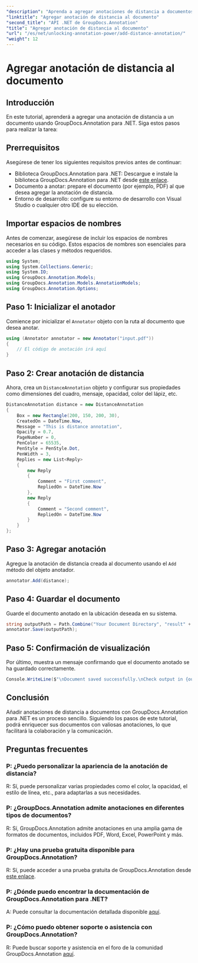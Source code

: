```yaml
---
"description": "Aprenda a agregar anotaciones de distancia a documentos con GroupDocs.Annotation para .NET. Mejore la colaboración y la comunicación sin esfuerzo."
"linktitle": "Agregar anotación de distancia al documento"
"second_title": "API .NET de GroupDocs.Annotation"
"title": "Agregar anotación de distancia al documento"
"url": "/es/net/unlocking-annotation-power/add-distance-annotation/"
"weight": 12
---
```


# Agregar anotación de distancia al documento

## Introducción
En este tutorial, aprenderá a agregar una anotación de distancia a un documento usando GroupDocs.Annotation para .NET. Siga estos pasos para realizar la tarea:
## Prerrequisitos

Asegúrese de tener los siguientes requisitos previos antes de continuar:

- Biblioteca GroupDocs.Annotation para .NET: Descargue e instale la biblioteca GroupDocs.Annotation para .NET desde [este enlace](https://releases.groupdocs.com/annotation/net/).
- Documento a anotar: prepare el documento (por ejemplo, PDF) al que desea agregar la anotación de distancia.
- Entorno de desarrollo: configure su entorno de desarrollo con Visual Studio o cualquier otro IDE de su elección.

## Importar espacios de nombres

Antes de comenzar, asegúrese de incluir los espacios de nombres necesarios en su código. Estos espacios de nombres son esenciales para acceder a las clases y métodos requeridos.

```csharp
using System;
using System.Collections.Generic;
using System.IO;
using GroupDocs.Annotation.Models;
using GroupDocs.Annotation.Models.AnnotationModels;
using GroupDocs.Annotation.Options;
```


## Paso 1: Inicializar el anotador

Comience por inicializar el `Annotator` objeto con la ruta al documento que desea anotar.

```csharp
using (Annotator annotator = new Annotator("input.pdf"))
{
    // El código de anotación irá aquí
}
```

## Paso 2: Crear anotación de distancia

Ahora, crea un `DistanceAnnotation` objeto y configurar sus propiedades como dimensiones del cuadro, mensaje, opacidad, color del lápiz, etc.

```csharp
DistanceAnnotation distance = new DistanceAnnotation
{
    Box = new Rectangle(200, 150, 200, 30),
    CreatedOn = DateTime.Now,
    Message = "This is distance annotation",
    Opacity = 0.7,
    PageNumber = 0,
    PenColor = 65535,
    PenStyle = PenStyle.Dot,
    PenWidth = 3,
    Replies = new List<Reply>
    {
        new Reply
        {
            Comment = "First comment",
            RepliedOn = DateTime.Now
        },
        new Reply
        {
            Comment = "Second comment",
            RepliedOn = DateTime.Now
        }
    }
};
```

## Paso 3: Agregar anotación

Agregue la anotación de distancia creada al documento usando el `Add` método del objeto anotador.

```csharp
annotator.Add(distance);
```

## Paso 4: Guardar el documento

Guarde el documento anotado en la ubicación deseada en su sistema.

```csharp
string outputPath = Path.Combine("Your Document Directory", "result" + Path.GetExtension("input.pdf"));
annotator.Save(outputPath);
```

## Paso 5: Confirmación de visualización

Por último, muestra un mensaje confirmando que el documento anotado se ha guardado correctamente.

```csharp
Console.WriteLine($"\nDocument saved successfully.\nCheck output in {outputPath}.");
```

## Conclusión

Añadir anotaciones de distancia a documentos con GroupDocs.Annotation para .NET es un proceso sencillo. Siguiendo los pasos de este tutorial, podrá enriquecer sus documentos con valiosas anotaciones, lo que facilitará la colaboración y la comunicación.

## Preguntas frecuentes

### P: ¿Puedo personalizar la apariencia de la anotación de distancia?

R: Sí, puede personalizar varias propiedades como el color, la opacidad, el estilo de línea, etc., para adaptarlas a sus necesidades.

### P: ¿GroupDocs.Annotation admite anotaciones en diferentes tipos de documentos?

R: Sí, GroupDocs.Annotation admite anotaciones en una amplia gama de formatos de documentos, incluidos PDF, Word, Excel, PowerPoint y más.

### P: ¿Hay una prueba gratuita disponible para GroupDocs.Annotation?

R: Sí, puede acceder a una prueba gratuita de GroupDocs.Annotation desde [este enlace](https://releases.groupdocs.com/).

### P: ¿Dónde puedo encontrar la documentación de GroupDocs.Annotation para .NET?

A: Puede consultar la documentación detallada disponible [aquí](https://tutorials.groupdocs.com/annotation/net/).

### P: ¿Cómo puedo obtener soporte o asistencia con GroupDocs.Annotation?

R: Puede buscar soporte y asistencia en el foro de la comunidad GroupDocs.Annotation [aquí](https://forum.groupdocs.com/c/annotation/10).